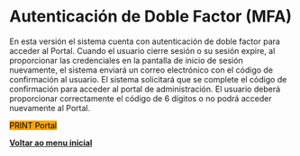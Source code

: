 # Autenticación de Doble Factor (MFA)

En esta versión el sistema cuenta con autenticación de doble factor para acceder al Portal. Cuando el usuario cierre sesión o su sesión expire, al proporcionar las credenciales en la pantalla de inicio de sesión nuevamente, el sistema enviará un correo electrónico con el código de confirmación al usuario. El sistema solicitará que se complete el código de confirmación para acceder al portal de administración. El usuario deberá proporcionar correctamente el código de 6 dígitos o no podrá acceder nuevamente al Portal.

<mark style="background-color:orange;">PRINT Portal</mark>&#x20;

[**Voltar ao menu inicial**](./)
